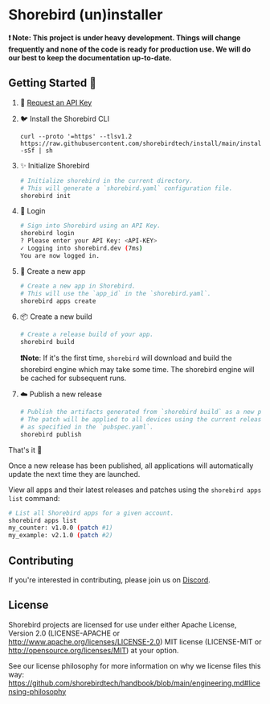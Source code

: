# Shorebird (un)installer

**❗️ Note: This project is under heavy development. Things will change frequently and none of the code is ready for production use. We will do our best to keep the documentation up-to-date.**

## Getting Started 🚀

1. 🔑 [Request an API Key](https://forms.gle/xyNMHqHnDYF4HBPPA)
1. 🐦 Install the Shorebird CLI

   ```
   curl --proto '=https' --tlsv1.2 https://raw.githubusercontent.com/shorebirdtech/install/main/install.sh -sSf | sh
   ```

1. ✨ Initialize Shorebird

   ```bash
   # Initialize shorebird in the current directory.
   # This will generate a `shorebird.yaml` configuration file.
   shorebird init
   ```

1. 🔐 Login

   ```bash
   # Sign into Shorebird using an API Key.
   shorebird login
   ? Please enter your API Key: <API-KEY>
   ✓ Logging into shorebird.dev (7ms)
   You are now logged in.
   ```

1. 📱 Create a new app

   ```bash
   # Create a new app in Shorebird.
   # This will use the `app_id` in the `shorebird.yaml`.
   shorebird apps create
   ```

1. 📦 Create a new build

   ```bash
   # Create a release build of your app.
   shorebird build
   ```

   **❗️Note**: If it's the first time, `shorebird` will download and build the shorebird engine which may take some time. The shorebird engine will be cached for subsequent runs.

1. ☁️ Publish a new release

   ```bash
   # Publish the artifacts generated from `shorebird build` as a new patch.
   # The patch will be applied to all devices using the current release version
   # as specified in the `pubspec.yaml`.
   shorebird publish
   ```

That's it 🎉

Once a new release has been published, all applications will automatically update the next time they are launched.

View all apps and their latest releases and patches using the `shorebird apps list` command:

```bash
# List all Shorebird apps for a given account.
shorebird apps list
my_counter: v1.0.0 (patch #1)
my_example: v2.1.0 (patch #2)
```

## Contributing

If you're interested in contributing, please join us on
[Discord](https://discord.gg/9hKJcWGcaB).

## License

Shorebird projects are licensed for use under either Apache License, Version 2.0
(LICENSE-APACHE or http://www.apache.org/licenses/LICENSE-2.0) MIT license
(LICENSE-MIT or http://opensource.org/licenses/MIT) at your option.

See our license philosophy for more information on why we license files this
way:
https://github.com/shorebirdtech/handbook/blob/main/engineering.md#licensing-philosophy
